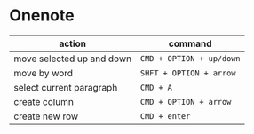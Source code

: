 # Onenote
| action | command |
|---|---|
| move selected up and down | `CMD + OPTION + up/down` |
| move by word | `SHFT + OPTION + arrow` |  
| select current paragraph | `CMD + A` |
| create column | `CMD + OPTION + arrow` |
| create new row | `CMD + enter` |
